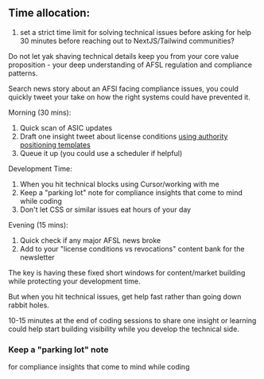 ## Time allocation:

1. set a strict time limit for solving technical issues before asking for help 30 minutes before reaching out to NextJS/Tailwind communities?

Do not let yak shaving technical details keep you from your core value proposition - your deep understanding of AFSL regulation and compliance patterns.

Search news story about an AFSl facing compliance issues, you could quickly tweet your take on how the right systems could have prevented it.



Morning (30 mins):

1.   Quick scan of ASIC updates
2.   Draft one insight tweet about license conditions [using authority positioning templates](../features/2.content-creation-enrichment/authority-builder.md)
3.   Queue it up (you could use a scheduler if helpful)

Development Time:

1.   When you hit technical blocks using Cursor/working with me
2.   Keep a "parking lot" note for compliance insights that come to mind while coding
3.   Don't let CSS or similar issues eat hours of your day

Evening (15 mins):

1.   Quick check if any major AFSL news broke
2.   Add to your "license conditions vs revocations" content bank for the newsletter

The key is having these fixed short windows for content/market building while protecting your development time.

But when you hit technical issues, get help fast rather than going down rabbit holes.


10-15 minutes at the end of coding sessions to share one insight or learning could help start building visibility while you develop the technical side.


### Keep a "parking lot" note
 for compliance insights that come to mind while coding